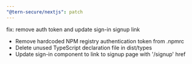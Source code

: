 ```yaml
---
"@tern-secure/nextjs": patch
---
```


fix: remove auth token and update sign-in signup link

- Remove hardcoded NPM registry authentication token from .npmrc
- Delete unused TypeScript declaration file in dist/types
- Update sign-in component to link to signup page with '/signup' href
